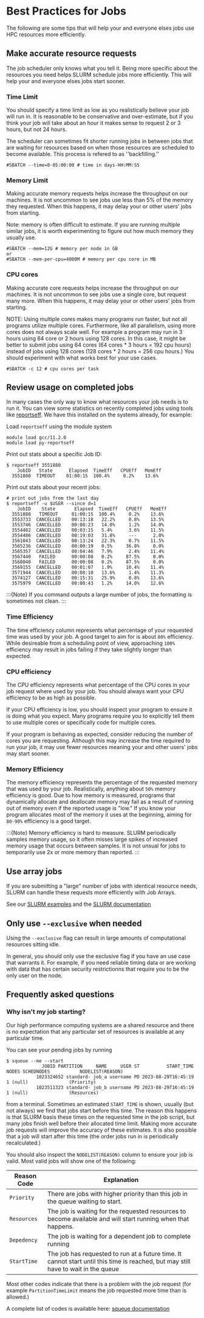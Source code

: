 # Best Practices for Jobs

The following are some tips that will help your and everyone elses jobs use HPC resources more efficiently.

## Make accurate resource requests

The job scheduler only knows what you tell it. Being more specific about the resources you need helps SLURM schedule jobs more efficiently. This will help your and everyone elses jobs start sooner.

### Time Limit

You should specify a time limit as low as you realistically believe your job will run in. It is reasonable to be conservative and over-estimate, but if you think your job will take about an hour it makes sense to request 2 or 3 hours, but not 24 hours.

The scheduler can sometimes fit shorter running jobs in between jobs that are waiting for resources based on when those resources are scheduled to become available. This process is refered to as ''backfilling.''

```
#SBATCH --time=0-05:00:00 # time in days-HH:MM:SS
```

### Memory Limit

Making accurate memory requests helps increase the throughput on our machines. It is not uncommon to see jobs use less than 5% of the memory they requested. When this happens, it may delay your or other users' jobs from starting.

Note: memory is often difficult to estimate. If you are running multiple similar jobs, it is worth experimenting to figure out how much memory they usually use.

```
#SBATCH --mem=12G # memory per node in GB
or
#SBATCH --mem-per-cpu=4000M # memory per cpu core in MB
```

### CPU cores

Making accurate core requests helps increase the throughput on our machines. It is not uncommon to see jobs use a single core, but request many more. When this happens, it may delay your or other users' jobs from starting.

NOTE: Using multiple cores makes many programs run faster, but not all programs utilize multiple cores. Furthermore, like all parallelism, using more cores does not always scale well. For example a program may run in 3 hours using 64 core or 2 hours using 128 cores. In this case, it might be better to submit jobs using 64 cores (64 cores * 3 hours = 192 cpu hours) instead of jobs using 128 cores (128 cores * 2 hours = 256 cpu hours.) You should experiment with what works best for your use cases.

```
#SBATCH -c 12 # cpu cores per task
```

## Review usage on completed jobs

In many cases the only way to know what resources your job needs is to run it. You can view some statistics on recently completed jobs using tools like [reportseff](https://github.com/troycomi/reportseff). We have this installed on the systems already, for example:


Load `reportseff` using the module system
```
module load gcc/11.2.0
module load py-reportseff
```

Print out stats about a specific Job ID:

```
$ reportseff 3551880
    JobID   State      Elapsed  TimeEff   CPUEff   MemEff 
  3551880  TIMEOUT    01:00:15  100.4%     0.2%    13.6%  
  ```

Print out stats about your recent jobs:

```
# print out jobs from the last day
$ reportseff -u $USER --since d=1
    JobID    State       Elapsed  TimeEff   CPUEff   MemEff 
  3551880   TIMEOUT     01:00:15  100.4%     0.2%    13.6%  
  3553733  CANCELLED    00:13:18   22.2%     0.8%    13.5%  
  3553746  CANCELLED    00:08:23   14.0%     1.2%    14.0%  
  3554482  CANCELLED    00:03:15   5.4%      3.6%    11.5%  
  3554486  CANCELLED    00:19:03   31.8%     ---      2.0%  
  3561043  CANCELLED    00:13:24   22.3%     0.7%    11.5%  
  3565236  CANCELLED    00:00:19   0.5%     36.8%     0.0%  
  3565357  CANCELLED    00:04:46   7.9%      2.4%    11.4%  
  3567440   FAILED      00:00:08   0.2%     87.5%     0.0%  
  3568040   FAILED      00:00:08   0.2%     87.5%     0.0%  
  3569155  CANCELLED    00:01:07   1.9%     10.4%    11.4%  
  3571944  CANCELLED    00:08:10   13.6%     1.4%    11.3%  
  3574127  CANCELLED    00:15:31   25.9%     0.8%    13.6%  
  3575979  CANCELLED    00:00:43   1.2%     14.0%    12.6%  
```

:::{Note}
If you command outputs a large number of jobs, the formatting is sometimes not clean.
:::

### Time Efficiency

The time efficiency column represents what percentage of your requested time was used by your job. A good target to aim for is about `80%` efficiency. While desireable from a scheduling point of view, approaching `100%` efficiency may result in jobs failing if they take slightly longer than expected.

### CPU efficiency

The CPU efficiency represents what percentage of the CPU cores in your job request where used by your job. You should always want your CPU efficiency to be as high as possible.

If your CPU efficiency is low, you should inspect your program to ensure it is doing what you expect. Many programs require you to explicitly tell them to use multiple cores or specifically code for multiple cores. 

If your program is behaving as expected, consider reducing the number of cores you are requesting. Although this may increase the time required to run your job, it may use fewer resources meaning your and other users' jobs may start sooner.

### Memory Efficiency

The memory efficiency represents the percentage of the requested memory that was used by your job. Realistically, anything about `50%` memory efficiency is good. Due to how memory is measured, programs that dynamically allocate and deallocate memory may fail as a result of running out of memory even if the reported usage is "low." If you know your program allocates most of the memory it uses at the beginning, aiming for `80-90%` efficiency is a good target.

:::{Note}
Memory efficiency is hard to measure. SLURM periodically samples memory usage, so it often misses large spikes of increased memory usage that occurs between samples. It is not unsual for jobs to temporarily use 2x or more memory than reported.
:::

## Use array jobs

If you are submitting a "large" number of jobs with identical resource needs, SLURM can handle these requests more efficiently with Job Arrays.

See our [SLURM examples](slurm.md) and the [SLURM documentation](https://slurm.schedmd.com/job_array.html)

## Only use `--exclusive` when needed

Using the `--exclusive` flag can result in large amounts of computational resources sitting idle.

In general, you should only use the exclusive flag if you have an use case that warrants it. For example, if you need reliable timing data or are working with data that has certain security restrictionns that require you to be the only user on the node.

## Frequently asked questions

### Why isn't my job starting?

Our high performance computing systems are a shared resource and there is no expectation that any particular set of resources is available at any particular time.

You can see your pending jobs by running

```
$ squeue --me --start
             JOBID PARTITION     NAME     USER ST          START_TIME  NODES SCHEDNODES           NODELIST(REASON)
           1023324652 standard- job_a username PD 2023-08-29T16:45:19      1 (null)               (Priority)
           1023511323 standard- job_b username PD 2023-08-29T16:45:19      1 (null)               (Resources)
```

from a terminal. Sometimes an estimated `START_TIME` is shown, usually (but not always) we find that jobs start before this time. The reason this happens is that SLURM basis these times on the requested time in the job script, but many jobs finish well before their allocated time limit. Making more accurate job requests will improve the accuracy of these estimates. It is also possible that a job will start after this time (the order jobs run in is periodically recalculated.)

You should also inspect the `NODELIST(REASON)` column to ensure your job is valid. Most valid jobs will show one of the following:

| Reason Code | Explanation |
|-------------|-------------|
| `Priority` | There are jobs with higher priority than this job in the queue waiting to start. |
| `Resources` | The job is waiting for the requested resources to become available and will start running when that happens. |
| `Depedency` | The job is waiting for a dependent job to complete running |
| `StartTime` | The job has requested to run at a future time. It cannot start until this time is reached, but may still have to wait in the queue |

Most other codes indicate that there is a problem with the job request (for example `PartitionTimeLimit` means the job requested more time than is allowed.)

A complete list of codes is available here: [squeue documentation](https://slurm.schedmd.com/squeue.html#lbAF)

